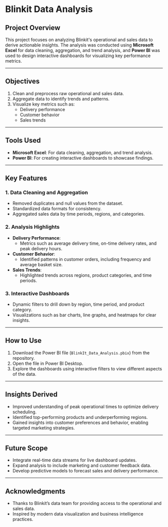 # Blinkit Data Analysis

## Project Overview
This project focuses on analyzing Blinkit's operational and sales data to derive actionable insights. The analysis was conducted using **Microsoft Excel** for data cleaning, aggregation, and trend analysis, and **Power BI** was used to design interactive dashboards for visualizing key performance metrics.

---

## Objectives
1. Clean and preprocess raw operational and sales data.
2. Aggregate data to identify trends and patterns.
3. Visualize key metrics such as:
   - Delivery performance
   - Customer behavior
   - Sales trends

---

## Tools Used
- **Microsoft Excel**: For data cleaning, aggregation, and trend analysis.
- **Power BI**: For creating interactive dashboards to showcase findings.

---

## Key Features
### 1. **Data Cleaning and Aggregation**
- Removed duplicates and null values from the dataset.
- Standardized data formats for consistency.
- Aggregated sales data by time periods, regions, and categories.

### 2. **Analysis Highlights**
- **Delivery Performance**:
  - Metrics such as average delivery time, on-time delivery rates, and peak delivery hours.
- **Customer Behavior**:
  - Identified patterns in customer orders, including frequency and average basket size.
- **Sales Trends**:
  - Highlighted trends across regions, product categories, and time periods.

### 3. **Interactive Dashboards**
- Dynamic filters to drill down by region, time period, and product category.
- Visualizations such as bar charts, line graphs, and heatmaps for clear insights.

---

## How to Use
1. Download the Power BI file (`BlinkIt_Data_Analysis.pbix`) from the repository.
2. Open the file in Power BI Desktop.
3. Explore the dashboards using interactive filters to view different aspects of the data.

---

## Insights Derived
- Improved understanding of peak operational times to optimize delivery scheduling.
- Identified top-performing products and underperforming regions.
- Gained insights into customer preferences and behavior, enabling targeted marketing strategies.

---

## Future Scope
- Integrate real-time data streams for live dashboard updates.
- Expand analysis to include marketing and customer feedback data.
- Develop predictive models to forecast sales and delivery performance.

---

## Acknowledgments
- Thanks to Blinkit’s data team for providing access to the operational and sales data.
- Inspired by modern data visualization and business intelligence practices.

